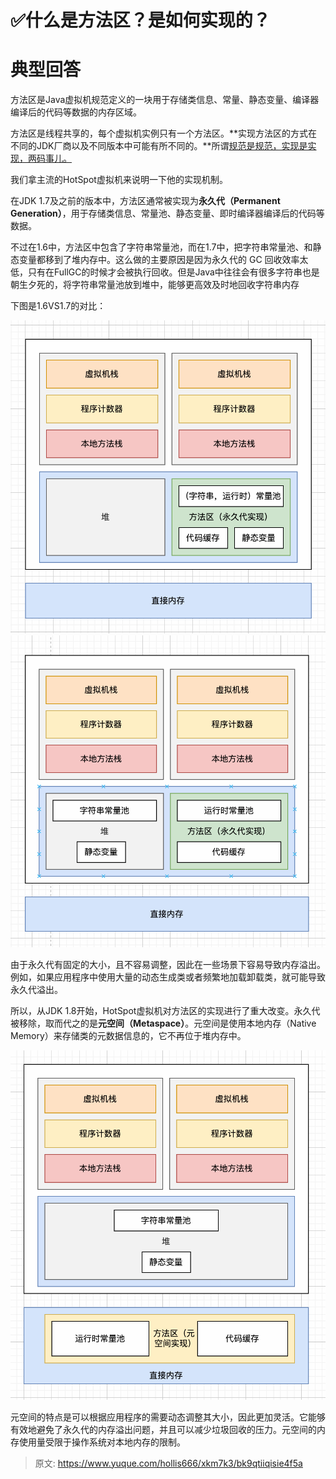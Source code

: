 # ✅什么是方法区？是如何实现的？

# 典型回答


方法区是Java虚拟机规范定义的一块用于存储类信息、常量、静态变量、编译器编译后的代码等数据的内存区域。



方法区是线程共享的，每个虚拟机实例只有一个方法区。**实现方法区的方式在不同的JDK厂商以及不同版本中可能有所不同的。**所谓<u>规范是规范，实现是实现，两码事儿。</u>



我们拿主流的HotSpot虚拟机来说明一下他的实现机制。



在JDK 1.7及之前的版本中，方法区通常被实现为**永久代（Permanent Generation）**，用于存储类信息、常量池、静态变量、即时编译器编译后的代码等数据。



不过在1.6中，方法区中包含了字符串常量池，而在1.7中，把字符串常量池、和静态变量都移到了堆内存中。这么做的主要原因是因为永久代的 GC 回收效率太低，只有在FullGC的时候才会被执行回收。但是Java中往往会有很多字符串也是朝生夕死的，将字符串常量池放到堆中，能够更高效及时地回收字符串内存



下图是1.6VS1.7的对比：



![1669537898487-81279bca-9fbe-4f9d-9009-9758ec7a9922.png](./img/c6Q4YlfbVpaDPGfK/1669537898487-81279bca-9fbe-4f9d-9009-9758ec7a9922-491740.png)![1669538120261-1fcfcdf1-d382-4cca-832d-76849f68837d.png](./img/c6Q4YlfbVpaDPGfK/1669538120261-1fcfcdf1-d382-4cca-832d-76849f68837d-058784.png)



由于永久代有固定的大小，且不容易调整，因此在一些场景下容易导致内存溢出。例如，如果应用程序中使用大量的动态生成类或者频繁地加载卸载类，就可能导致永久代溢出。



所以，从JDK 1.8开始，HotSpot虚拟机对方法区的实现进行了重大改变。永久代被移除，取而代之的是**元空间（Metaspace）**。元空间是使用本地内存（Native Memory）来存储类的元数据信息的，它不再位于堆内存中。



![1669538288645-d3c13e5e-c2ad-4236-9843-1d558c76723a.png](./img/c6Q4YlfbVpaDPGfK/1669538288645-d3c13e5e-c2ad-4236-9843-1d558c76723a-469411.png)



元空间的特点是可以根据应用程序的需要动态调整其大小，因此更加灵活。它能够有效地避免了永久代的内存溢出问题，并且可以减少垃圾回收的压力。元空间的内存使用量受限于操作系统对本地内存的限制。



> 原文: <https://www.yuque.com/hollis666/xkm7k3/bk9qtiiqisie4f5a>